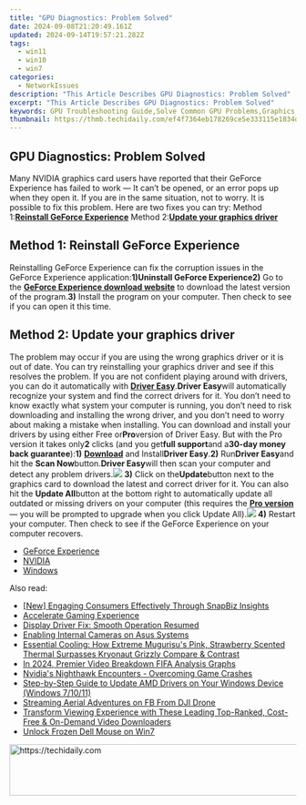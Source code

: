 ```yaml
---
title: "GPU Diagnostics: Problem Solved"
date: 2024-09-08T21:20:49.161Z
updated: 2024-09-14T19:57:21.282Z
tags:
  - win11
  - win10
  - win7
categories:
  - NetworkIssues
description: "This Article Describes GPU Diagnostics: Problem Solved"
excerpt: "This Article Describes GPU Diagnostics: Problem Solved"
keywords: GPU Troubleshooting Guide,Solve Common GPU Problems,Graphics Card Diagnostics,GPU Error Code Interpretation,Optimize Your GPU Performance,Fix a Malfunctioning GPU,Advanced GPU Diagnostics Techniques
thumbnail: https://thmb.techidaily.com/ef4f7364eb178269ce5e333115e1834d8d6af4b37108b148f724431123b9f7ea.jpg
---
```


## GPU Diagnostics: Problem Solved

Many NVIDIA graphics card users have reported that their GeForce Experience has failed to work — It can’t be opened, or an error pops up when they open it. If you are in the same situation, not to worry. It is possible to fix this problem. Here are two fixes you can try: Method 1:[**Reinstall GeForce Experience**](#a) Method 2:[**Update your graphics driver**](#b)

## Method 1: Reinstall GeForce Experience

Reinstalling GeForce Experience can fix the corruption issues in the GeForce Experience application:**1)**Uninstall GeForce Experience**2)** Go to the [**GeForce Experience download website**](https://www.geforce.com/geforce-experience/download) to download the latest version of the program.**3)** Install the program on your computer. Then check to see if you can open it this time.

## Method 2: Update your graphics driver

The problem may occur if you are using the wrong graphics driver or it is out of date. You can try reinstalling your graphics driver and see if this resolves the problem. If you are not confident playing around with drivers, you can do it automatically with [**Driver Easy**](https://tools.techidaily.com/drivereasy/download/).**Driver Easy**will automatically recognize your system and find the correct drivers for it. You don’t need to know exactly what system your computer is running, you don’t need to risk downloading and installing the wrong driver, and you don’t need to worry about making a mistake when installing. You can download and install your drivers by using either Free or**Pro**version of Driver Easy. But with the Pro version it takes only**2** clicks (and you get**full support**and a**30-day money back guarantee**):**1)** [**Download**](https://tools.techidaily.com/drivereasy/download/) and Install**Driver Easy**.**2)** Run**Driver Easy**and hit the **Scan Now**button.**Driver Easy**will then scan your computer and detect any problem drivers.![](https://images.drivereasy.com/wp-content/uploads/2017/08/img_59a3cbf61b437.jpg) **3)** Click on the**Update**button next to the graphics card to download the latest and correct driver for it. You can also hit the **Update All**button at the bottom right to automatically update all outdated or missing drivers on your computer (this requires the **[Pro version](https://tools.techidaily.com/drivereasy/download/)**  — you will be prompted to upgrade when you click Update All).![](https://images.drivereasy.com/wp-content/uploads/2017/09/img_59c9f696c0595.jpg) **4)** Restart your computer. Then check to see if the GeForce Experience on your computer recovers.

* [GeForce Experience](https://tools.techidaily.com/drivereasy/download/)
* [NVIDIA](https://tools.techidaily.com/drivereasy/download/)
* [Windows](https://tools.techidaily.com/drivereasy/download/)

<ins class="adsbygoogle"
     style="display:block"
     data-ad-format="autorelaxed"
     data-ad-client="ca-pub-7571918770474297"
     data-ad-slot="1223367746"></ins>

<ins class="adsbygoogle"
     style="display:block"
     data-ad-client="ca-pub-7571918770474297"
     data-ad-slot="8358498916"
     data-ad-format="auto"
     data-full-width-responsive="true"></ins>

<span class="atpl-alsoreadstyle">Also read:</span>
<div><ul>
<li><a href="https://snapchat-videos.techidaily.com/new-engaging-consumers-effectively-through-snapbiz-insights/"><u>[New] Engaging Consumers Effectively Through SnapBiz Insights</u></a></li>
<li><a href="https://network-issues.techidaily.com/accelerate-gaming-experience/"><u>Accelerate Gaming Experience</u></a></li>
<li><a href="https://network-issues.techidaily.com/display-driver-fix-smooth-operation-resumed/"><u>Display Driver Fix: Smooth Operation Resumed</u></a></li>
<li><a href="https://network-issues.techidaily.com/enabling-internal-cameras-on-asus-systems/"><u>Enabling Internal Cameras on Asus Systems</u></a></li>
<li><a href="https://hardware-tips.techidaily.com/essential-cooling-how-extreme-mugurisus-pink-strawberry-scented-thermal-surpasses-kryonaut-grizzly-compare-and-contrast/"><u>Essential Cooling: How Extreme Mugurisu's Pink, Strawberry Scented Thermal Surpasses Kryonaut Grizzly Compare & Contrast</u></a></li>
<li><a href="https://youtube-help.techidaily.com/in-2024-premier-video-breakdown-fifa-analysis-graphs/"><u>In 2024, Premier Video Breakdown FIFA Analysis Graphs</u></a></li>
<li><a href="https://network-issues.techidaily.com/nvidias-nighthawk-encounters-overcoming-game-crashes/"><u>Nvidia's Nighthawk Encounters - Overcoming Game Crashes</u></a></li>
<li><a href="https://win-amazing.techidaily.com/step-by-step-guide-to-update-amd-drivers-on-your-windows-device-windows-71011/"><u>Step-by-Step Guide to Update AMD Drivers on Your Windows Device (Windows 7/10/11)</u></a></li>
<li><a href="https://facebook-videos.techidaily.com/streaming-aerial-adventures-on-fb-from-dji-drone/"><u>Streaming Aerial Adventures on FB From DJI Drone</u></a></li>
<li><a href="https://youtube-clips.techidaily.com/transform-viewing-experience-with-these-leading-top-ranked-cost-free-and-on-demand-video-downloaders/"><u>Transform Viewing Experience with These Leading Top-Ranked, Cost-Free & On-Demand Video Downloaders</u></a></li>
<li><a href="https://driver-error.techidaily.com/unlock-frozen-dell-mouse-on-win7/"><u>Unlock Frozen Dell Mouse on Win7</u></a></li>
</ul></div>

<!-- affiliate ads begin -->
<a href="https://ephamedtechinc.pxf.io/c/5597632/2136612/26400" target="_top" id="2136612">
  <img src="//a.impactradius-go.com/display-ad/26400-2136612" border="0" alt="https://techidaily.com" width="728" height="90"/>
</a>
<img height="0" width="0" src="https://ephamedtechinc.pxf.io/i/5597632/2136612/26400" style="position:absolute;visibility:hidden;" border="0" />
<!-- affiliate ads end -->

